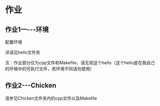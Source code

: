 # 作业

## 作业1一---环境

配置环境

详请见hello文件夹

注：作业部分仅为cpp文件和Makefile，请无视这个hello（这个hello是在我自己的环境中的可执行文件，若环境不同请勿使用）

## 作业2---Chicken

请参见Chicken文件夹内的cpp文件以及Makefile

